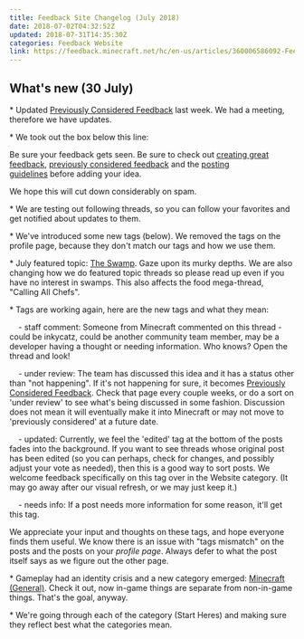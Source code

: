 ```yaml
---
title: Feedback Site Changelog (July 2018)
date: 2018-07-02T04:32:52Z
updated: 2018-07-31T14:35:30Z
categories: Feedback Website
link: https://feedback.minecraft.net/hc/en-us/articles/360006586092-Feedback-Site-Changelog-July-2018-
---
```


## **What's new (30 July)**

\* Updated [Previously Considered Feedback](https://feedback.minecraft.net/hc/en-us/articles/360005029872) last week. We had a meeting, therefore we have updates.

\* We took out the box below this line: 

Be sure your feedback gets seen. Be sure to check out [creating great feedback](https://feedback.minecraft.net/hc/en-us/articles/360004442111-Creating-Great-Feedback), [previously considered feedback](https://feedback.minecraft.net/hc/en-us/articles/360005029872-Previously-Considered-Feedback) and the [posting guidelines](./Posting-Guidelines.md) before adding your idea.

We hope this will cut down considerably on spam.

\* We are testing out following threads, so you can follow your favorites and get notified about updates to them.

\* We've introduced some new tags (below). We removed the tags on the profile page, because they don't match our tags and how we use them. 

\* July featured topic: [The Swamp](https://feedback.minecraft.net/hc/en-us/community/posts/360013812471--July-2018-Featured-Topic-The-Swamp). Gaze upon its murky depths. We are also changing how we do featured topic threads so please read up even if you have no interest in swamps. This also affects the food mega-thread, "Calling All Chefs".

\* Tags are working again, here are the new tags and what they mean:

    - staff comment: Someone from Minecraft commented on this thread - could be inkycatz, could be another community team member, may be a developer having a thought or needing information. Who knows? Open the thread and look!

    - under review: The team has discussed this idea and it has a status other than "not happening". If it's not happening for sure, it becomes [Previously Considered Feedback](https://feedback.minecraft.net/hc/en-us/articles/360005029872). Check that page every couple weeks, or do a sort on 'under review' to see what's being discussed in some fashion. Discussion does not mean it will eventually make it into Minecraft or may not move to 'previously considered' at a future date. 

    - updated: Currently, we feel the 'edited' tag at the bottom of the posts fades into the background. If you want to see threads whose original post has been edited (so you can perhaps, check for changes, and possibly adjust your vote as needed), then this is a good way to sort posts. We welcome feedback specifically on this tag over in the Website category. (It may go away after our visual refresh, or we may just keep it.)

    - needs info: If a post needs more information for some reason, it'll get this tag.

We appreciate your input and thoughts on these tags, and hope everyone finds them useful. We know there is an issue with "tags mismatch" on the posts and the posts on your *profile page*. Always defer to what the post itself says as we figure out the other page.

\* Gameplay had an identity crisis and a new category emerged: [Minecraft (General)](https://feedback.minecraft.net/hc/en-us/community/topics/360000477291-Minecraft-General-). Check it out, now in-game things are separate from non-in-game things. That's the goal, anyway.

\* We're going through each of the category (Start Heres) and making sure they reflect best what the categories mean.
